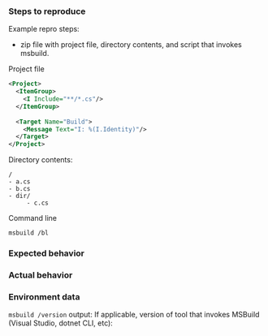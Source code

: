 ### Steps to reproduce

Example repro steps:

- zip file with project file, directory contents, and script that invokes msbuild.

Project file
```xml
<Project>
  <ItemGroup>
    <I Include="**/*.cs"/>
  </ItemGroup>
  
  <Target Name="Build">
    <Message Text="I: %(I.Identity)"/>
  </Target>
</Project>
```

Directory contents:
```
/
- a.cs
- b.cs
- dir/
     - c.cs
```

Command line
```
msbuild /bl
```
### Expected  behavior


### Actual behavior


### Environment data
`msbuild /version` output:
If applicable, version of tool that invokes MSBuild (Visual Studio, dotnet CLI, etc):
